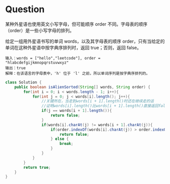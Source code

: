 # Question

某种外星语也使用英文小写字母，但可能顺序 order 不同。字母表的顺序（order）是一些小写字母的排列。

给定一组用外星语书写的单词 words，以及其字母表的顺序 order，只有当给定的单词在这种外星语中按字典序排列时，返回 true；否则，返回 false。

```
输入：words = ["hello","leetcode"], order = "hlabcdefgijkmnopqrstuvwxyz"
输出：true
解释：在该语言的字母表中，'h' 位于 'l' 之前，所以单词序列是按字典序排列的。
```

```java
class Solution {
    public boolean isAlienSorted(String[] words, String order) {
        for(int i = 0; i < words.length - 1; i++){
            for(int j = 0; j < words[i].length(); j++){
                //关键所在，当走到words[i + 1].length()时还在继续走的话
                //证明words[i].length()比words[i + 1].length()直接返回false
                if(j == words[i + 1].length()){
                    return false;
                }
                if(words[i].charAt(j) != words[i + 1].charAt(j)){
                    if(order.indexOf(words[i].charAt(j)) > order.indexOf(words[i + 1].charAt(j))){
                        return false;
                    } else {
                        break;
                    }
                }
            }
        }
        return true;
    }
}
```

